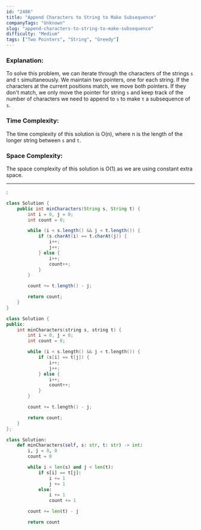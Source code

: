 ```yaml
---
id: "2486"
title: "Append Characters to String to Make Subsequence"
companyTags: "Unknown"
slug: "append-characters-to-string-to-make-subsequence"
difficulty: "Medium"
tags: ["Two Pointers", "String", "Greedy"]
---
```


### Explanation:
To solve this problem, we can iterate through the characters of the strings `s` and `t` simultaneously. We maintain two pointers, one for each string. If the characters at the current positions match, we move both pointers. If they don't match, we only move the pointer for string `s` and keep track of the number of characters we need to append to `s` to make `t` a subsequence of `s`.

### Time Complexity:
The time complexity of this solution is O(n), where n is the length of the longer string between `s` and `t`.

### Space Complexity:
The space complexity of this solution is O(1) as we are using constant extra space.

---

:

```java
class Solution {
    public int minCharacters(String s, String t) {
        int i = 0, j = 0;
        int count = 0;

        while (i < s.length() && j < t.length()) {
            if (s.charAt(i) == t.charAt(j)) {
                i++;
                j++;
            } else {
                i++;
                count++;
            }
        }

        count += t.length() - j;

        return count;
    }
}
```

```cpp
class Solution {
public:
    int minCharacters(string s, string t) {
        int i = 0, j = 0;
        int count = 0;

        while (i < s.length() && j < t.length()) {
            if (s[i] == t[j]) {
                i++;
                j++;
            } else {
                i++;
                count++;
            }
        }

        count += t.length() - j;

        return count;
    }
};
```

```python
class Solution:
    def minCharacters(self, s: str, t: str) -> int:
        i, j = 0, 0
        count = 0

        while i < len(s) and j < len(t):
            if s[i] == t[j]:
                i += 1
                j += 1
            else:
                i += 1
                count += 1

        count += len(t) - j

        return count
```